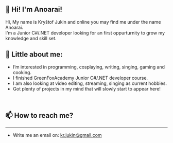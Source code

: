## 👋 Hi! I'm Anoarai!

<p>
Hi, My name is Kryštof Jukin and online you may find me under the name Anoarai.<br>
I'm a Junior C#/.NET developer looking for an first oppurturnity to grow my knowledge and skill set.
</p>

## 👀 Little about me: <br>

- I’m interested in programming, cosplaying, writing, singing, gaming and cooking.
- I finished GreenFoxAcademy Junior C#/.NET developer course.
- I am also looking at video editing, streaming, singing as current hobbies.
- Got plenty of projects in my mind that will slowly start to appear here!
<br>  
  
## 📫 How to reach me?
***
- Write me an email on: kr.jukin@gmail.com



<!---
Anoarai/Anoarai is a ✨ special ✨ repository because its `README.md` (this file) appears on your GitHub profile.
You can click the Preview link to take a look at your changes.
--->

